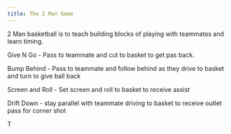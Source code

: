 ```yaml
---
title: The 2 Man Game
---
```

2 Man basketball is to teach building blocks of playing with teammates and learn timing.

Give N Go - Pass to teammate and cut to basket to get pas back.

Bump Behind - Pass to teammate and follow behind as they drive to basket and turn to give ball back

Screen and Roll - Set screen and roll to basket to receive assist

Drift Down - stay parallel with teammate driving to basket to receive outlet pass for corner shot

T